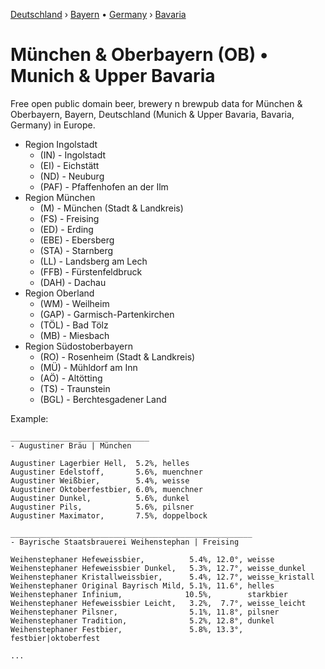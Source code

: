 [Deutschland](https://github.com/openbeer/de-deutschland) › [Bayern](https://github.com/openbeer/by-bayern) • [Germany](https://github.com/openbeer/de-deutschland) › [Bavaria](https://github.com/openbeer/by-bayern)


# München & Oberbayern (OB) • Munich & Upper Bavaria

Free open public domain beer, brewery n brewpub data for München & Oberbayern, Bayern, Deutschland
(Munich & Upper Bavaria, Bavaria, Germany) in Europe.

- Region Ingolstadt
    - (IN) - Ingolstadt
    - (EI) - Eichstätt
    - (ND) - Neuburg
    - (PAF) - Pfaffenhofen an der Ilm
- Region München
    - (M) - München (Stadt & Landkreis)
    - (FS) - Freising
    - (ED) - Erding
    - (EBE) - Ebersberg
    - (STA) - Starnberg
    - (LL) - Landsberg am Lech
    - (FFB) - Fürstenfeldbruck
    - (DAH) - Dachau
- Region Oberland
    - (WM) - Weilheim
    - (GAP) - Garmisch-Partenkirchen
    - (TÖL) - Bad Tölz
    - (MB) - Miesbach
- Region Südostoberbayern
    - (RO) - Rosenheim (Stadt & Landkreis)
    - (MÜ) - Mühldorf am Inn
    - (AÖ) - Altötting
    - (TS) - Traunstein
    - (BGL) - Berchtesgadener Land
 

Example:

~~~
_______________________________
- Augustiner Bräu | München

Augustiner Lagerbier Hell,  5.2%, helles
Augustiner Edelstoff,       5.6%, muenchner
Augustiner Weißbier,        5.4%, weisse
Augustiner Oktoberfestbier, 6.0%, muenchner
Augustiner Dunkel,          5.6%, dunkel
Augustiner Pils,            5.6%, pilsner
Augustiner Maximator,       7.5%, doppelbock

______________________________________________________
- Bayrische Staatsbrauerei Weihenstephan | Freising

Weihenstephaner Hefeweissbier,          5.4%, 12.0°, weisse
Weihenstephaner Hefeweissbier Dunkel,   5.3%, 12.7°, weisse_dunkel
Weihenstephaner Kristallweissbier,      5.4%, 12.7°, weisse_kristall
Weihenstephaner Original Bayrisch Mild, 5.1%, 11.6°, helles
Weihenstephaner Infinium,              10.5%,        starkbier
Weihenstephaner Hefeweissbier Leicht,   3.2%,  7.7°, weisse_leicht
Weihenstephaner Pilsner,                5.1%, 11.8°, pilsner
Weihenstephaner Tradition,              5.2%, 12.8°, dunkel
Weihenstephaner Festbier,               5.8%, 13.3°, festbier|oktoberfest

...
~~~

